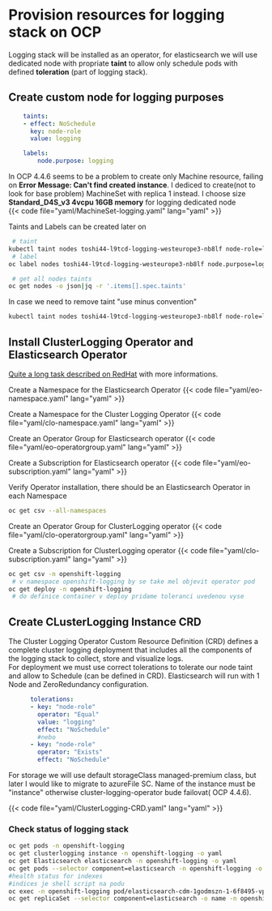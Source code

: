 # Provision resources for logging stack on OCP

Logging stack will be installed as an operator, for elasticsearch we will use dedicated node with propriate **taint**  to allow only schedule pods with defined **toleration** (part of logging stack).

## Create custom node for logging purposes
```yaml
    taints:
    - effect: NoSchedule
      key: node-role
      value: logging
```
```yaml
    labels:
        node.purpose: logging
```
In OCP 4.4.6 seems to be a problem to create only Machine resource, failing on **Error Message:  Can't find created instance**.
I dediced to create(not to look for base problem)  MachineSet with replica 1 instead. I choose size **Standard_D4S_v3 4vcpu 16GB memory** for logging dedicated node  
{{< code file="yaml/MachineSet-logging.yaml" lang="yaml" >}}

Taints and Labels can be created later on
```sh
 # taint
kubectl taint nodes toshi44-l9tcd-logging-westeurope3-nb8lf node-role=logging:NoSchedule
 # label
oc label nodes toshi44-l9tcd-logging-westeurope3-nb8lf node.purpose=logging
```
```sh
 # get all nodes taints
oc get nodes -o json|jq -r '.items[].spec.taints'
```
In case we need to remove taint "use minus convention"
```sh
kubectl taint nodes toshi44-l9tcd-logging-westeurope3-nb8lf node-role=logging:NoSchedule-
```
## Install ClusterLogging Operator and Elasticsearch Operator
[Quite a long task described on RedHat](https://docs.openshift.com/container-platform/4.4/logging/cluster-logging-deploying.html) with more informations.

Create a Namespace for the Elasticsearch Operator
{{< code file="yaml/eo-namespace.yaml" lang="yaml" >}}

Create a Namespace for the Cluster Logging Operator
{{< code file="yaml/clo-namespace.yaml" lang="yaml" >}}

Create an Operator Group for Elasticsearch operator
{{< code file="yaml/eo-operatorgroup.yaml" lang="yaml" >}}

Create a Subscription for Elasticsearch operator
{{< code file="yaml/eo-subscription.yaml" lang="yaml" >}}

Verify Operator installation, there should be an Elasticsearch Operator in each Namespace
```sh
oc get csv --all-namespaces
```
Create an Operator Group for ClusterLogging operator
{{< code file="yaml/clo-operatorgroup.yaml" lang="yaml" >}}

Create a Subscription for ClusterLogging operator
{{< code file="yaml/clo-subscription.yaml" lang="yaml" >}}
```sh
oc get csv -n openshift-logging
 # v namespace openshift-logging by se take mel objevit operator pod
oc get deploy -n openshift-logging
 # do definice container v deploy pridame toleranci uvedenou vyse
```

## Create CLusterLogging Instance CRD
The Cluster Logging Operator Custom Resource Definition (CRD) defines a complete cluster logging deployment that includes all the components of the logging stack to collect, store and visualize logs.  
For deployment we must use correct tolerations to tolerate our node taint and allow to Schedule (can be defined in CRD). Elasticsearch will run with 1 Node and ZeroRedundancy configuration.
```yaml
      tolerations:
      - key: "node-role"
        operator: "Equal"
        value: "logging"
        effect: "NoSchedule"
        #nebo
      - key: "node-role"
        operator: "Exists"
        effect: "NoSchedule"
```
For storage we will use default storageClass managed-premium class, but later I would like to migrate to azureFile SC.
Name of the instance must be "instance" otherwise cluster-logging-operator bude failovat( OCP 4.4.6).

{{< code file="yaml/ClusterLogging-CRD.yaml" lang="yaml" >}}

### Check status of logging stack
```sh
oc get pods -n openshift-logging
oc get clusterlogging instance -n openshift-logging -o yaml
oc get Elasticsearch elasticsearch -n openshift-logging -o yaml
oc get pods --selector component=elasticsearch -n openshift-logging -o name
#health status for indexes
#indices je shell script na podu
oc exec -n openshift-logging pod/elasticsearch-cdm-1godmszn-1-6f8495-vp4lw -- indices
oc get replicaSet --selector component=elasticsearch -o name -n openshift-logging
```


